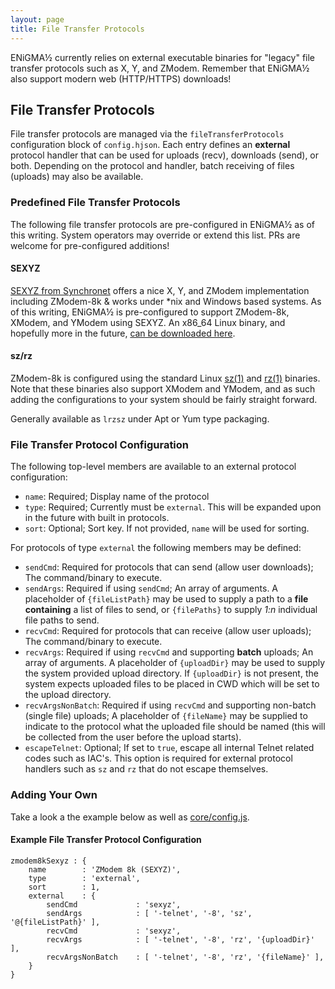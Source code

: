 ```yaml
---
layout: page
title: File Transfer Protocols
---
```

ENiGMA½ currently relies on external executable binaries for "legacy" file transfer protocols such as X, Y, and ZModem. Remember that ENiGMA½ also support modern web (HTTP/HTTPS) downloads!

## File Transfer Protocols
File transfer protocols are managed via the `fileTransferProtocols` configuration block of `config.hjson`. Each entry defines an **external** protocol handler that can be used for uploads (recv), downloads (send), or both. Depending on the protocol and handler, batch receiving of files (uploads) may also be available.

### Predefined File Transfer Protocols
The following file transfer protocols are pre-configured in ENiGMA½ as of this writing. System operators may override or extend this list. PRs are welcome for pre-configured additions!

#### SEXYZ
[SEXYZ from Synchronet](http://wiki.synchro.net/util:sexyz) offers a nice X, Y, and ZModem implementation including ZModem-8k & works under *nix and Windows based systems. As of this writing, ENiGMA½ is pre-configured to support ZModem-8k, XModem, and YModem using SEXYZ. An x86_64 Linux binary, and hopefully more in the future, [can be downloaded here](https://l33t.codes/bbs-linux-binaries/).

#### sz/rz
ZModem-8k is configured using the standard Linux [sz(1)](https://linux.die.net/man/1/sz) and [rz(1)](https://linux.die.net/man/1/rz) binaries. Note that these binaries also support XModem and YModem, and as such adding the configurations to your system should be fairly straight forward.

Generally available as `lrzsz` under Apt or Yum type packaging.

### File Transfer Protocol Configuration
The following top-level members are available to an external protocol configuration:
* `name`: Required; Display name of the protocol
* `type`: Required; Currently must be `external`. This will be expanded upon in the future with built in protocols.
* `sort`: Optional; Sort key. If not provided, `name` will be used for sorting.

For protocols of type `external` the following members may be defined:
* `sendCmd`: Required for protocols that can send (allow user downloads); The command/binary to execute.
* `sendArgs`: Required if using `sendCmd`; An array of arguments. A placeholder of `{fileListPath}` may be used to supply a path to a **file containing** a list of files to send, or `{filePaths}` to supply *1:n* individual file paths to send.
* `recvCmd`: Required for protocols that can receive (allow user uploads); The command/binary to execute.
* `recvArgs`: Required if using `recvCmd` and supporting **batch** uploads; An array of arguments. A placeholder of `{uploadDir}` may be used to supply the system provided upload directory. If `{uploadDir}` is not present, the system expects uploaded files to be placed in CWD which will be set to the upload directory. 
* `recvArgsNonBatch`: Required if using `recvCmd` and supporting non-batch (single file) uploads; A placeholder of `{fileName}` may be supplied to indicate to the protocol what the uploaded file should be named (this will be collected from the user before the upload starts).
* `escapeTelnet`: Optional; If set to `true`, escape all internal Telnet related codes such as IAC's. This option is required for external protocol handlers such as `sz` and `rz` that do not escape themselves.

### Adding Your Own
Take a look a the example below as well as [core/config.js](/core/config.js).

#### Example File Transfer Protocol Configuration
```
zmodem8kSexyz : {
    name		: 'ZModem 8k (SEXYZ)',
    type		: 'external',
    sort		: 1,
    external	: {
        sendCmd             : 'sexyz',
        sendArgs            : [ '-telnet', '-8', 'sz', '@{fileListPath}' ],
        recvCmd             : 'sexyz',
        recvArgs            : [ '-telnet', '-8', 'rz', '{uploadDir}' ],
        recvArgsNonBatch    : [ '-telnet', '-8', 'rz', '{fileName}' ],
    }
}
```
